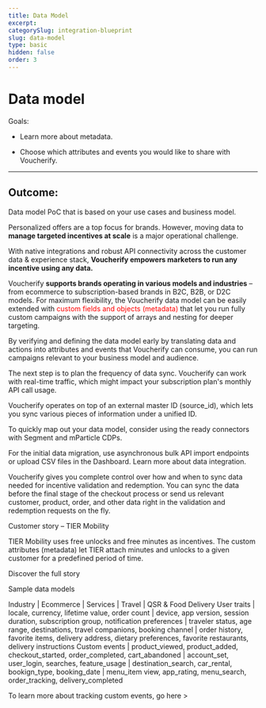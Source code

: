 ```yaml
---
title: Data Model
excerpt:
categorySlug: integration-blueprint
slug: data-model
type: basic
hidden: false
order: 3
---
```


# Data model

Goals:  

* Learn more about metadata. 

* Choose which attributes and events you would like to share with Voucherify.

*** 

## Outcome:

Data model PoC that is based on your use cases and business model.

Personalized offers are a top focus for brands. However, moving data to **manage targeted incentives at scale** is a major operational challenge.

With native integrations and robust API connectivity across the customer data & experience stack, **Voucherify empowers marketers to run any incentive using any data.** 

Voucherify **supports brands operating in various models and industries** – from ecommerce to subscription-based brands in B2C, B2B, or D2C models. For maximum flexibility, the Voucherify data model can be easily extended with <font color="red">custom fields and objects (metadata)</font> that let you run fully custom campaigns with the support of arrays and nesting for deeper targeting. 

By verifying and defining the data model early by translating data and actions into attributes and events that Voucherify can consume, you can run campaigns relevant to your business model and audience.

The next step is to plan the frequency of data sync. Voucherify can work with real-time traffic, which might impact your subscription plan's monthly API call usage.

Voucherify operates on top of an external master ID (source_id),
which lets you sync various pieces of information under a unified ID. 

To quickly map out your data model, consider using the ready connectors with Segment and mParticle CDPs. 

For the initial data migration, use asynchronous bulk API import endpoints or upload CSV files in the Dashboard. Learn more about data integration.

Voucherify gives you complete control over how and when to sync
data needed for incentive validation and redemption. You can sync the data before the final stage of the checkout process or send us relevant customer, product, order, and other data right in the validation and redemption requests on the fly. 

Customer story – TIER Mobility

TIER Mobility uses free unlocks and free 
minutes as incentives. The custom attributes 
(metadata) let TIER attach minutes and unlocks 
to a given customer for a predefined period of time.

Discover the full story 

Sample data models

Industry | Ecommerce | Services | Travel | QSR & Food Delivery
User traits | locale, currency, lifetime value, order count | device, app version, session duration, subscription group, notification preferences | traveler status, age range, destinations, travel companions, booking channel | order history, favorite items, delivery address, dietary preferences, favorite restaurants, delivery instructions
Custom events | product_viewed, product_added, checkout_started, order_completed, cart_abandoned | account_set, user_login, searches, feature_usage | destination_search, car_rental, bookign_type, booking_date | menu_item view, app_rating, menu_search, order_tracking, delivery_completed

To learn more about tracking custom events, go here > 








